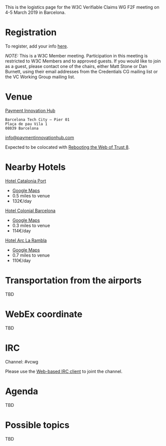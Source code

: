 This is the logistics page for the W3C Verifiable Claims WG F2F meeting on 4-5 March 2019 in Barcelona.

# Registration

To register, add your info [here](https://docs.google.com/spreadsheets/d/1G1ygbZMI5nJB94ROuX-Vtic4FgbeYl-S58E_DoXa7-w/edit#gid=913829325).

_NOTE:_
This is a W3C Member meeting.  Participation in this meeting is restricted to W3C Members and to approved guests.  If you would like to join as a guest, please contact one of the chairs, either Matt Stone or Dan Burnett, using their email addresses from the Credentials CG mailing list or the VC Working Group mailing list.

<!--
=== Visa Letters ===

If you need an invitation letter, please contact us as soon as possible!
-->

# Venue

[Payment Innovation Hub](http://paymentinnovationhub.com/)

```
Barcelona Tech City – Pier 01
Plaça de pau Vila 1
08039 Barcelona
```

info@paymentinnovationhub.com

Expected to be colocated with [Rebooting the Web of Trust 8](https://www.weboftrust.info/next-event-page.html).

# Nearby Hotels

[Hotel Catalonia Port](https://www.cataloniahotels.com/es/hotel/catalonia-port?mb=1) 
* [Google Maps](https://www.google.com/maps/place/Hotel+Catalonia+Port/@41.3783377,2.178523,17z/data=!4m15!1m9!2m8!1sHotels!3m6!1sHotels!2sPier+01+Barcelona+Tech+City,+Pla%C3%A7a+de+Pau+Vila,+1,+08039+Barcelona,+Spain!3s0x12a4a300710fda87:0x7e9f5fe07f3b841f!4m2!1d2.1856078!2d41.3810552!3m4!1s0x12a4a25663efa87b:0xdad45bbc6aa1f713!8m2!3d41.3787508!4d2.1787302)
* 0.5 miles to venue
* 132€/day

[Hotel Colonial Barcelona](http://www.hotelcolonialbarcelona.com/) 
* [Google Maps](https://www.google.com/maps/place/Hotel+Colonial+Barcelona/@41.3806205,2.1801468,16.83z/data=!4m18!1m9!2m8!1sHotels!3m6!1sHotels!2sPier+01+Barcelona+Tech+City,+Pla%C3%A7a+de+Pau+Vila,+1,+08039+Barcelona,+Spain!3s0x12a4a300710fda87:0x7e9f5fe07f3b841f!4m2!1d2.1856078!2d41.3810552!3m7!1s0x12a4a2ff17e20343:0x3abc2e193652e5f9!5m2!1s2019-03-03!2i2!8m2!3d41.3822898!4d2.1807231)
* 0.3 miles to venue
* 114€/day

[Hotel Arc La Rambla](https://hotelarclarambla.com/) 
* [Google Maps](https://www.google.com/maps/place/Hotel+Arc+La+Rambla/@41.3786596,2.1777623,16.83z/data=!4m18!1m9!2m8!1sHotels!3m6!1sHotels!2sPier+01+Barcelona+Tech+City,+Pla%C3%A7a+de+Pau+Vila,+1,+08039+Barcelona,+Spain!3s0x12a4a300710fda87:0x7e9f5fe07f3b841f!4m2!1d2.1856078!2d41.3810552!3m7!1s0x12a4a257a00265ef:0xd22fce4daaf4f774!5m2!1s2019-03-03!2i2!8m2!3d41.378157!4d2.1755572)
* 0.7 miles to venue
* 110€/day

# Transportation from the airports

TBD

# WebEx coordinate

TBD

# IRC

Channel: #vcwg

Please use the [Web-based IRC client](http://irc.w3.org/?channels=#vcwg) to joint the channel.

# Agenda

TBD

# Possible topics

TBD
